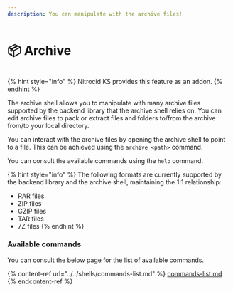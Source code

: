 ```yaml
---
description: You can manipulate with the archive files!
---
```


# 📦 Archive



<figure><img src="../../../../.gitbook/assets/Beta3-024-Archive.png" alt=""><figcaption></figcaption></figure>

{% hint style="info" %}
Nitrocid KS provides this feature as an addon.
{% endhint %}

The archive shell allows you to manipulate with many archive files supported by the backend library that the archive shell relies on. You can edit archive files to pack or extract files and folders to/from the archive from/to your local directory.

You can interact with the archive files by opening the archive shell to point to a file. This can be achieved using the `archive <path>` command.

You can consult the available commands using the `help` command.

{% hint style="info" %}
The following formats are currently supported by the backend library and the archive shell, maintaining the 1:1 relationship:

* RAR files
* ZIP files
* GZIP files
* TAR files
* 7Z files
{% endhint %}

### Available commands

You can consult the below page for the list of available commands.

{% content-ref url="../../shells/commands-list.md" %}
[commands-list.md](../../shells/commands-list.md)
{% endcontent-ref %}
